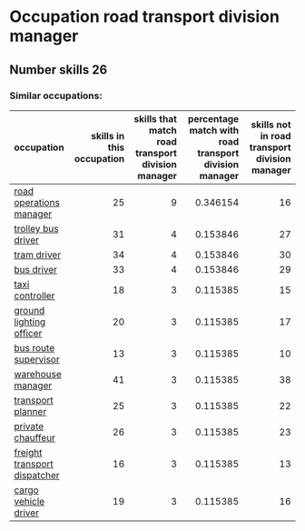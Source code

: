 # Occupation road transport division manager
## Number skills 26
### Similar occupations:
| occupation                                                      |   skills in this occupation |   skills that match road transport division manager |   percentage match with road transport division manager |   skills not in road transport division manager |
|:----------------------------------------------------------------|----------------------------:|----------------------------------------------------:|--------------------------------------------------------:|------------------------------------------------:|
| [road operations manager](road_operations_manager.md)           |                          25 |                                                   9 |                                                0.346154 |                                              16 |
| [trolley bus driver](trolley_bus_driver.md)                     |                          31 |                                                   4 |                                                0.153846 |                                              27 |
| [tram driver](tram_driver.md)                                   |                          34 |                                                   4 |                                                0.153846 |                                              30 |
| [bus driver](bus_driver.md)                                     |                          33 |                                                   4 |                                                0.153846 |                                              29 |
| [taxi controller](taxi_controller.md)                           |                          18 |                                                   3 |                                                0.115385 |                                              15 |
| [ground lighting officer](ground_lighting_officer.md)           |                          20 |                                                   3 |                                                0.115385 |                                              17 |
| [bus route supervisor](bus_route_supervisor.md)                 |                          13 |                                                   3 |                                                0.115385 |                                              10 |
| [warehouse manager](warehouse_manager.md)                       |                          41 |                                                   3 |                                                0.115385 |                                              38 |
| [transport planner](transport_planner.md)                       |                          25 |                                                   3 |                                                0.115385 |                                              22 |
| [private chauffeur](private_chauffeur.md)                       |                          26 |                                                   3 |                                                0.115385 |                                              23 |
| [freight transport dispatcher](freight_transport_dispatcher.md) |                          16 |                                                   3 |                                                0.115385 |                                              13 |
| [cargo vehicle driver](cargo_vehicle_driver.md)                 |                          19 |                                                   3 |                                                0.115385 |                                              16 |
